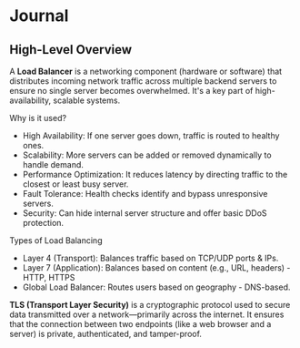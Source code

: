 # Journal

## High-Level Overview

A **Load Balancer** is a networking component (hardware or software) that distributes incoming network traffic across multiple backend servers to ensure no single server becomes overwhelmed. It's a key part of high-availability, scalable systems.

Why is it used?

- High Availability: If one server goes down, traffic is routed to healthy ones.
- Scalability: More servers can be added or removed dynamically to handle
  demand.
- Performance Optimization: It reduces latency by directing traffic to the
  closest or least busy server.
- Fault Tolerance: Health checks identify and bypass unresponsive servers.
- Security: Can hide internal server structure and offer basic DDoS protection.

Types of Load Balancing

- Layer 4 (Transport): Balances traffic based on TCP/UDP ports & IPs.
- Layer 7 (Application): Balances based on content (e.g., URL, headers) - HTTP,
  HTTPS
- Global Load Balancer: Routes users based on geography - DNS-based.

**TLS (Transport Layer Security)** is a cryptographic protocol used to secure
data transmitted over a network—primarily across the internet. It ensures that
the connection between two endpoints (like a web browser and a server) is
private, authenticated, and tamper-proof.

